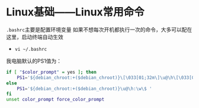 # Linux基础——Linux常用命令

`.bashrc`主要是配置环境变量
如果不想每次开机都执行一次的命令，大多可以配在这里，启动终端自动生效
- `vi ~/.bashrc`


我电脑默认的PS1值为：
```bash
if [ "$color_prompt" = yes ]; then
    PS1='${debian_chroot:+($debian_chroot)}\[\033[01;32m\]\u@\h\[\033[00m\]:\[\033[01;34m\]\w\[\033[00m\]\$ '
else
    PS1='${debian_chroot:+($debian_chroot)}\u@\h:\w\$ '
fi
unset color_prompt force_color_prompt
```